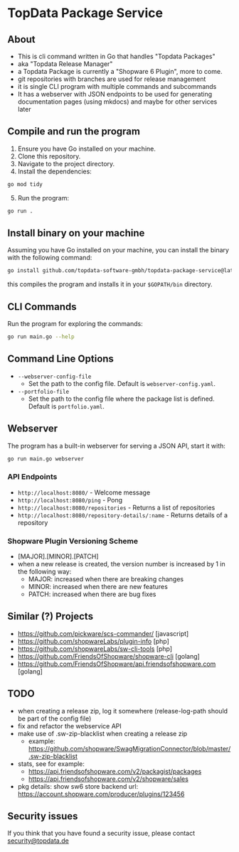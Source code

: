 # TopData Package Service

## About
- This is cli command written in Go that handles "Topdata Packages"
- aka "Topdata Release Manager"
- a Topdata Package is currently a "Shopware 6 Plugin", more to come.
- git repositories with branches are used for release management 
- it is single CLI program with multiple commands and subcommands
- It has a webserver with JSON endpoints to be used for generating documentation pages (using mkdocs) and maybe for other services later

## Compile and run the program

1. Ensure you have Go installed on your machine.
2. Clone this repository.
3. Navigate to the project directory.
4. Install the dependencies:
```bash
go mod tidy
```
5. Run the program:
```bash
go run .
```

## Install binary on your machine
Assuming you have Go installed on your machine, you can install the binary with the following command:
```bash
go install github.com/topdata-software-gmbh/topdata-package-service@latest
```
this compiles the program and installs it in your `$GOPATH/bin` directory.


## CLI Commands
Run the program for exploring the commands:
```bash
go run main.go --help
```

## Command Line Options
- `--webserver-config-file`
  - Set the path to the config file. Default is `webserver-config.yaml`.
- `--portfolio-file`
  - Set the path to the config file where the package list is defined. Default is `portfolio.yaml`. 



## Webserver
The program has a built-in webserver for serving a JSON API, start it with:
```bash
go run main.go webserver
```

### API Endpoints

- `http://localhost:8080/` - Welcome message
- `http://localhost:8080/ping` - Pong
- `http://localhost:8080/repositories` - Returns a list of repositories
- `http://localhost:8080/repository-details/:name` - Returns details of a repository



### Shopware Plugin Versioning Scheme
- [MAJOR].[MINOR].[PATCH]
- when a new release is created, the version number is increased by 1 in the following way:
  - MAJOR: increased when there are breaking changes
  - MINOR: increased when there are new features
  - PATCH: increased when there are bug fixes 

## Similar (?) Projects 
- https://github.com/pickware/scs-commander/ [javascript]
- https://github.com/shopwareLabs/plugin-info [php]
- https://github.com/shopwareLabs/sw-cli-tools [php]
- https://github.com/FriendsOfShopware/shopware-cli [golang]
- https://github.com/FriendsOfShopware/api.friendsofshopware.com [golang]
 


## TODO
- when creating a release zip, log it somewhere (release-log-path should be part of the config file)
- fix and refactor the webservice API
- make use of .sw-zip-blacklist when creating a release zip
    - example: https://github.com/shopware/SwagMigrationConnector/blob/master/.sw-zip-blacklist
- stats, see for example:
    - https://api.friendsofshopware.com/v2/packagist/packages
    - https://api.friendsofshopware.com/v2/shopware/sales
- pkg details: show sw6 store backend url: https://account.shopware.com/producer/plugins/123456

## Security issues
If you think that you have found a security issue, please contact security@topdata.de

